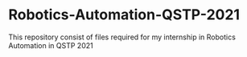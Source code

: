 # Robotics-Automation-QSTP-2021
This repository consist of files required for my internship in Robotics Automation in QSTP 2021
